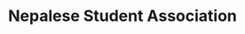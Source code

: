 ---
layout: page
title: Nepalese Student Association
description: Involvement and leadership, 2022, 2023
img: assets/img/nsa/nsa_main_pic.jpg
importance: 4
category: community
---